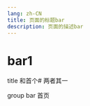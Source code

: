 ```yaml
---
lang: zh-CN
title: 页面的标题bar
description: 页面的描述bar
---
```

# bar1

title 和首个# 两者其一

group bar 首页
<Vssue/>
